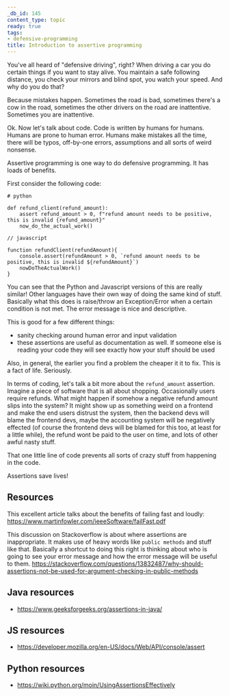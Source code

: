 ```yaml
---
_db_id: 145
content_type: topic
ready: true
tags:
- defensive-programming
title: Introduction to assertive programming
---
```


You've all heard of "defensive driving", right? When driving a car you do certain things if you want to stay alive. You maintain a safe following distance, you check your mirrors and blind spot, you watch your speed. And why do you do that?

Because mistakes happen. Sometimes the road is bad, sometimes there's a cow in the road, sometimes the other drivers on the road are inattentive. Sometimes you are inattentive.

Ok. Now let's talk about code. Code is written by humans for humans. Humans are prone to human error. Humans make mistakes all the time, there will be typos, off-by-one errors, assumptions and all sorts of weird nonsense.

Assertive programming is one way to do defensive programming. It has loads of benefits.

First consider the following code:

```
# python

def refund_client(refund_amount):
    assert refund_amount > 0, f"refund amount needs to be positive, this is invalid {refund_amount}"
    now_do_the_actual_work()

```

```
// javascript

function refundClient(refundAmount){
    console.assert(refundAmount > 0, `refund amount needs to be positive, this is invalid ${refundAmount}`)
    nowDoTheActualWork()
}

```

You can see that the Python and Javascript versions of this are really similar! Other languages have their own way of doing the same kind of stuff. Basically what this does is raise/throw an Exception/Error when a certain condition is not met. The error message is nice and descriptive.

This is good for a few different things:

- sanity checking around human error and input validation
- these assertions are useful as documentation as well. If someone else is reading your code they will see exactly how your stuff should be used

Also, in general, the earlier you find a problem the cheaper it it to fix. This is a fact of life. Seriously.

In terms of coding, let's talk a bit more about the `refund_amount` assertion. Imagine a piece of software that is all about shopping. Occasionally users require refunds. What might happen if somehow a negative refund amount slips into the system? It might show up as something weird on a frontend and make the end users distrust the system, then the backend devs will blame the frontend devs, maybe the accounting system will be negatively effected (of course the frontend devs will be blamed for this too, at least for a little while), the refund wont be paid to the user on time, and lots of other awful nasty stuff.

That one little line of code prevents all sorts of crazy stuff from happening in the code.

Assertions save lives!

## Resources

This excellent article talks about the benefits of failing fast and loudly:
https://www.martinfowler.com/ieeeSoftware/failFast.pdf

This discussion on Stackoverflow is about where assertions are inappropriate. It makes use of heavy words like `public methods` and stuff like that. Basically a shortcut to doing this right is thinking about who is going to see your error message and how the error message will be useful to them.
https://stackoverflow.com/questions/13832487/why-should-assertions-not-be-used-for-argument-checking-in-public-methods

## Java resources

- https://www.geeksforgeeks.org/assertions-in-java/

## JS resources

- https://developer.mozilla.org/en-US/docs/Web/API/console/assert

## Python resources

- https://wiki.python.org/moin/UsingAssertionsEffectively